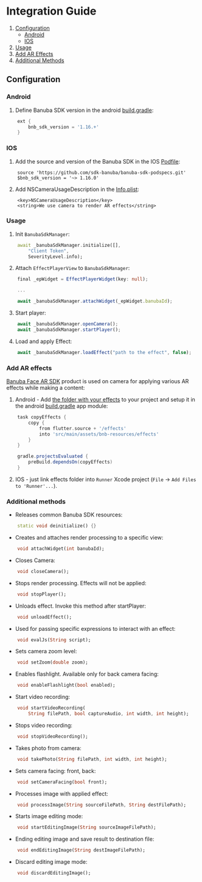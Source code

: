 # Integration Guide

1. [Configuration](#configuration)
    - [Android](#android)
    - [IOS](#ios)
2. [Usage](#usage)
3. [Add AR Effects](#add-ar-effects)
4. [Additional Methods](#additional-methods)

## Configuration

### Android

1. Define Banuba SDK version in the android [build.gradle](../example/android/build.gradle):

```groovy
    ext {
        bnb_sdk_version = '1.16.+'
    }
```

### IOS

1. Add the source and version of the Banuba SDK in the IOS [Podfile](../example/ios/Podfile):

```
    source 'https://github.com/sdk-banuba/banuba-sdk-podspecs.git'
    $bnb_sdk_version = '~> 1.16.0'
```

2. Add NSCameraUsageDescription in the [Info.plist](../example/ios/Runner/Info.plist):

```
    <key>NSCameraUsageDescription</key>
    <string>We use camera to render AR effects</string>
```

### Usage

1. Init `BanubaSdkManager`:

```dart
    await _banubaSdkManager.initialize([],
        "Client Token",
        SeverityLevel.info);
```

2. Attach `EffectPlayerView` to `BanubaSdkManager`:

```typescript
    final _epWidget = EffectPlayerWidget(key: null);

    ...

    await _banubaSdkManager.attachWidget(_epWidget.banubaId);
```

3. Start player:

```typescript
    await _banubaSdkManager.openCamera();
    await _banubaSdkManager.startPlayer();
```

4. Load and apply Effect:

```typescript
    await _banubaSdkManager.loadEffect("path to the effect", false);
```

### Add AR effects

[Banuba Face AR SDK](https://www.banuba.com/facear-sdk/face-filters) product is used on camera for applying various AR effects while making a content:

1. Android - Add [the folder with your effects](../example/effects/) to your project and setup it in the android [build.gradle](../example/android/app/build.gradle#L67) app module:

```groovy
    task copyEffects {
        copy {
            from flutter.source + '/effects'
            into 'src/main/assets/bnb-resources/effects'
        }
    }

    gradle.projectsEvaluated {
        preBuild.dependsOn(copyEffects)
    }
```

2. IOS - just link effects folder into `Runner` Xcode project (`File` -> `Add Files to 'Runner'...`).

### Additional methods

* Releases common Banuba SDK resources:

```dart
    static void deinitialize() {}
```

* Creates and attaches render processing to a specific view:

```dart
    void attachWidget(int banubaId);
```

* Closes Camera:

```dart
    void closeCamera();
```

* Stops render processing. Effects will not be applied:

```dart
    void stopPlayer();
```

* Unloads effect. Invoke this method after startPlayer:

```dart
    void unloadEffect();
```

* Used for passing specific expressions to interact with an effect:

```dart
    void evalJs(String script);
```

* Sets camera zoom level:

```dart
    void setZoom(double zoom);
```

* Enables flashlight. Available only for back camera facing:

```dart
    void enableFlashlight(bool enabled);
```

* Start video recording:

```dart
    void startVideoRecording(
        String filePath, bool captureAudio, int width, int height);
```

* Stops video recording:

```dart
    void stopVideoRecording();
```

* Takes photo from camera:

```dart
    void takePhoto(String filePath, int width, int height);
```

* Sets camera facing: front, back:

```dart
    void setCameraFacing(bool front);
```

* Processes image with applied effect:

```dart
    void processImage(String sourceFilePath, String destFilePath);
```

* Starts image editing mode:

```dart
    void startEditingImage(String sourceImageFilePath);
```

* Ending editing image and save result to destination file:

```dart
    void endEditingImage(String destImageFilePath);
```

* Discard editing image mode:

```dart
    void discardEditingImage();
```
